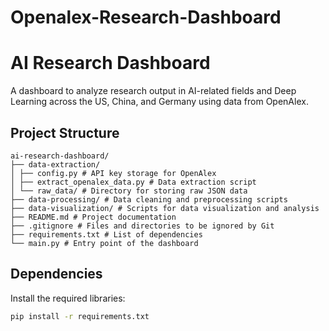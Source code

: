 # Openalex-Research-Dashboard

# AI Research Dashboard

A dashboard to analyze research output in AI-related fields and Deep Learning across the US, China, and Germany using data from OpenAlex.

## Project Structure

```
ai-research-dashboard/
├── data-extraction/
│ ├── config.py # API key storage for OpenAlex
│ ├── extract_openalex_data.py # Data extraction script
│ └── raw_data/ # Directory for storing raw JSON data
├── data-processing/ # Data cleaning and preprocessing scripts
├── data-visualization/ # Scripts for data visualization and analysis
├── README.md # Project documentation
├── .gitignore # Files and directories to be ignored by Git
├── requirements.txt # List of dependencies
└── main.py # Entry point of the dashboard

```

## Dependencies

Install the required libraries:

```bash
pip install -r requirements.txt
```
